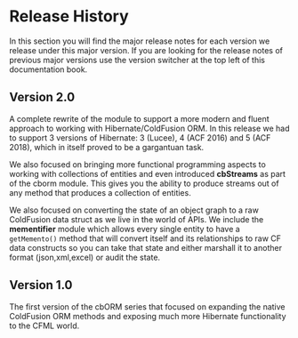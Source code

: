 # Release History

In this section you will find the major release notes for each version we release under this major version.  If you are looking for the release notes of previous major versions use the version switcher at the top left of this documentation book.

## Version 2.0

A complete rewrite of the module to support a more modern and fluent approach to working with Hibernate/ColdFusion ORM.  In this release we had to support 3 versions of Hibernate: 3 \(Lucee\), 4 \(ACF 2016\) and 5 \(ACF 2018\), which in itself proved to be a gargantuan task.

We also focused on bringing more functional programming aspects to working with collections of entities and even introduced **cbStreams** as part of the cborm module.  This gives you the ability to produce streams out of any method that produces a collection of entities.

We also focused on converting the state of an object graph to a raw ColdFusion data struct as we live in the world of APIs.  We include the **mementifier** module which allows every single entity to have a `getMemento()` method that will convert itself and its relationships to raw CF data constructs so you can take that state and either marshall it to another format \(json,xml,excel\) or audit the state.

## Version 1.0

The first version of the cbORM series that focused on expanding the native ColdFusion ORM methods and exposing much more Hibernate functionality to the CFML world.

